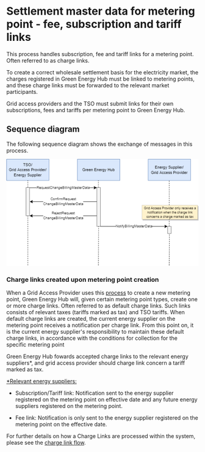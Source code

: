 # Settlement master data for metering point - fee, subscription and tariff links

This process handles subscription, fee and tariff links for a metering point. Often referred to as charge links.

To create a correct wholesale settlement basis for the electricity market, the charges registered in Green Energy Hub must be linked to metering points, and these charge links must be forwarded to the relevant market participants.

Grid access providers and the TSO must submit links for their own subscriptions, fees and
tariffs per metering point to Green Energy Hub.

## Sequence diagram

The following sequence diagram shows the exchange of messages in this process.

![SettlmentMasterData](images/SettlementMasterData_SequenceDiagram.png)

### Charge links created upon metering point creation

When a Grid Access Provider uses this [process](https://github.com/Energinet-DataHub/geh-metering-point/blob/main/docs/business-processes/create-metering-point.md) to create a new metering point, Green Energy Hub will, given certain metering point types, create one or more charge links. Often referred to as default charge links. Such links consists of relevant taxes (tariffs marked as tax) and TSO tariffs.
When default charge links are created, the current energy supplier on the metering point receives a notification per charge link.
From this point on, it is the current energy supplier's responsibility to maintain these default charge links, in accordance with the conditions for collection for the specific metering point

Green Energy Hub fowards accepted charge links to the relevant energy suppliers*, and grid access provider should charge link concern a tariff marked as tax.

<u>*Relevant energy suppliers:</u>

* Subscription/Tariff link: Notification sent to the energy supplier registered on the metering point on effective date and any future energy suppliers registered on the metering point.

* Fee link: Notification is only sent to the energy supplier registered on the metering point on the effective date.

For further details on how a Charge Links are processed within the system, please see the [charge link flow](../process-flows/README.md/#charge-link-flow).
